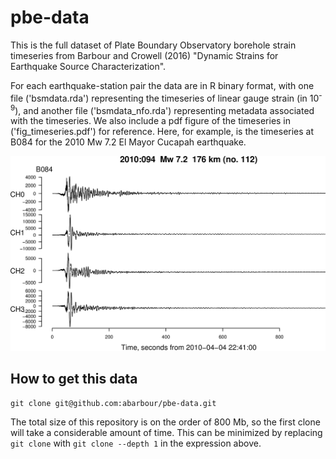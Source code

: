 # pbe-data

This is the full dataset of Plate Boundary Observatory borehole strain timeseries from Barbour and Crowell (2016) "Dynamic Strains for Earthquake Source Characterization".

For each earthquake-station pair the data are in R binary format, with one file ('bsmdata.rda') representing the timeseries of linear gauge strain (in 10<sup>-9</sup>), and another file ('bsmdata_nfo.rda') representing metadata associated with the timeseries. We also include a pdf figure of the timeseries in ('fig_timeseries.pdf') for reference. Here, for example, is the timeseries at B084 for the 2010 Mw 7.2 El Mayor Cucapah earthquake.

![B084-El Mayor](example.png)

## How to get this data

	git clone git@github.com:abarbour/pbe-data.git

The total size of this repository is on the order of 800 Mb, so the first clone will take a considerable amount of time. This can be minimized by replacing `git clone` with `git clone --depth 1` in the expression above.
